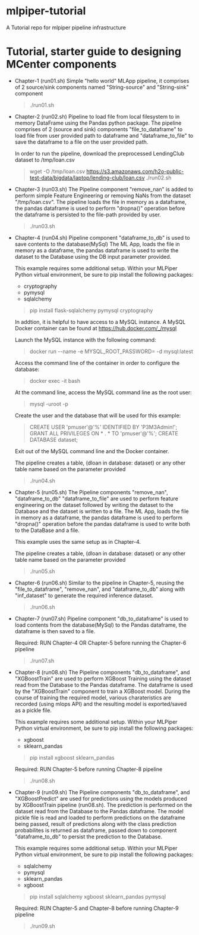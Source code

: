 # mlpiper-tutorial
A Tutorial repo for mlpiper pipeline infrastructure

Tutorial, starter guide to designing MCenter components
=======

* Chapter-1 (run01.sh)
  Simple "hello world" MLApp pipeline, it comprises of 2 source/sink components named
  "String-source" and "String-sink" component

  > ./run01.sh

* Chapter-2 (run02.sh)
  Pipeline to load file from local filesystem to in memory DataFrame using the
  Pandas python package. The pipeline comprises of 2 (source and sink) components
  "file\_to\_dataframe" to load file from user provided path to dataframe and
  "dataframe\_to\_file" to save the dataframe to a file on the user provided path.

  In order to run the pipeline, download the preprocessed LendingClub dataset
  to /tmp/loan.csv

  > wget -O /tmp/loan.csv https://s3.amazonaws.com/h2o-public-test-data/bigdata/laptop/lending-club/loan.csv
  > ./run02.sh

* Chapter-3 (run03.sh)
  The Pipeline component "remove\_nan" is added to perform simple Feature Engineering
  or removing NaNs from the dataset "/tmp/loan.csv". The pipeline loads the file in
  memory as a dataframe, the pandas dataframe is used to perform "dropna()" operation
  before the dataframe is persisted to the file-path provided by user.

  > ./run03.sh

* Chapter-4 (run04.sh)
  Pipeline component "dataframe\_to\_db" is used to save contents to the database(MySql)
  The ML App, loads the file in memory as a dataframe, the pandas dataframe is used to
  write the dataset to the Database using the DB input parameter provided.

  This example requires some additional setup.  Within your MLPiper Python virtual environment, be
  sure to pip install the following packages:
  * cryptography
  * pymysql
  * sqlalchemy
  
  > pip install flask-sqlalchemy pymysql cryptography

  In addtion, it is helpful to have access to a MySQL instance.  A MySQL Docker container can be found at
   https://hub.docker.com/_/mysql

  Launch the MySQL instance with the following command:

  > docker run --name <instance-name> -e MYSQL\_ROOT\_PASSWORD=<my-root-pw> -d mysql:latest

  Access the command line of the container in order to configure the database:

  > docker exec -it <instance-name> bash

  At the command line, access the MySQL command line as the root user:

  > mysql -uroot -p

  Create the user and the database that will be used for this example:

  > CREATE USER 'pmuser'@'%' IDENTIFIED BY 'P3M3Admin!';
  > GRANT ALL PRIVILEGES ON * . * TO 'pmuser'@'%';
  > CREATE DATABASE dataset;

  Exit out of the MySQL command line and the Docker container.

  The pipeline creates a table, (dloan in database: dataset) or any other table name
  based on the parameter provided

  > ./run04.sh

* Chapter-5 (run05.sh)
  The Pipeline components "remove\_nan", "dataframe\_to\_db" "dataframe\_to\_file" are used
  to perform feature engineering on the dataset followed by writing the dataset to the
  Database and the dataset is written to a file. The ML App, loads the file in memory as
  a dataframe, the pandas dataframe is used to perform "dropna()" operation before the
  pandas dataframe is used to write both to the DataBase and a file.

  This example uses the same setup as in Chapter-4.

  The pipeline creates a table, (dloan in database: dataset) or any other table name
  based on the parameter provided

  > ./run05.sh

* Chapter-6 (run06.sh)
  Similar to the pipeline in Chapter-5, reusing the "file_to_dataframe", "remove\_nan",
  and "dataframe\_to\_db" along with "inf_dataset" to generate the required inference 
  dataset.

  > ./run06.sh

* Chapter-7 (run07.sh)
  Pipeline component "db\_to\_dataframe" is used to load contents from the database(MySql)
  to the Pandas dataframe, the dataframe is then saved to a file.

  Required: RUN Chapter-4 OR Chapter-5 before running the Chapter-6 pipeline

  > ./run07.sh

* Chapter-8 (run08.sh)
  The Pipeline components "db_to_dataframe", and "XGBoostTrain" are used to perform XGBoost
  Training using the dataset read from the Database to the Pandas dataframe. The dataframe
  is used by the "XGBoostTrain" component  to train a XGBoost model. During the course of
  training the required model, various charateristics are recorded (using mlops API) and
  the resulting model is exported/saved as a pickle file.
  
  This example requires some additional setup.  Within your MLPiper Python virtual environment, be
  sure to pip install the following packages:
  * xgboost
  * sklearn_pandas
  
  > pip install xgboost sklearn_pandas

  Required: RUN Chapter-5 before running Chapter-8 pipeline

  > ./run08.sh

* Chapter-9 (run09.sh)
  The Pipeline components "db_to_dataframe", and "XGBoostPredict" are used for predictions
  using the models produced by XGBoostTrain pipeline (run08.sh). The prediction is performed
  on the dataset read from the Database to the Pandas dataframe. The model pickle file is
  read and loaded to perform predictions on the dataframe being passed, result of predictions
  along with the class prediction probabilites is returned as dataframe, passed down to 
  component "dataframe_to_db" to persist the prediction to the Database.

  This example requires some additional setup.  Within your MLPiper Python virtual environment,
  be sure to pip install the following packages:
  * sqlalchemy
  * pymysql
  * sklearn_pandas
  * xgboost

  > pip install sqlalchemy xgboost sklearn_pandas pymysql

  Required: RUN Chapter-5 and Chapter-8 before running Chapter-9 pipeline

  > ./run09.sh
